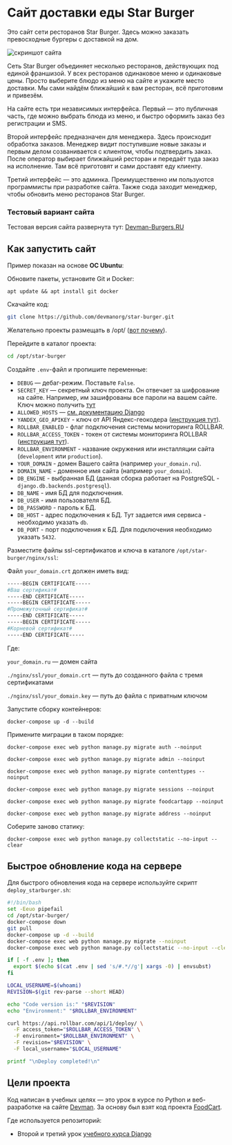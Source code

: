 # Сайт доставки еды Star Burger

Это сайт сети ресторанов Star Burger. Здесь можно заказать превосходные бургеры с доставкой на дом.

![скриншот сайта](https://dvmn.org/filer/canonical/1594651635/686/)


Сеть Star Burger объединяет несколько ресторанов, действующих под единой франшизой. У всех ресторанов одинаковое меню и одинаковые цены. Просто выберите блюдо из меню на сайте и укажите место доставки. Мы сами найдём ближайший к вам ресторан, всё приготовим и привезём.

На сайте есть три независимых интерфейса. Первый — это публичная часть, где можно выбрать блюда из меню, и быстро оформить заказ без регистрации и SMS.

Второй интерфейс предназначен для менеджера. Здесь происходит обработка заказов. Менеджер видит поступившие новые заказы и первым делом созванивается с клиентом, чтобы подтвердить заказ. После оператор выбирает ближайший ресторан и передаёт туда заказ на исполнение. Там всё приготовят и сами доставят еду клиенту.

Третий интерфейс — это админка. Преимущественно им пользуются программисты при разработке сайта. Также сюда заходит менеджер, чтобы обновить меню ресторанов Star Burger.

### Тестовый вариант сайта

Тестовая версия сайта развернута тут: [Devman-Burgers.RU](https://devman-burgers.ru/)

## Как запустить сайт

Пример показан на основе **ОС Ubuntu**:

Обновите пакеты, установите Git и Docker:
```shell
apt update && apt install git docker
```

Скачайте код:
```sh
git clone https://github.com/devmanorg/star-burger.git
```

Желательно проекты размещать в /opt/ ([вот почему](https://unix.stackexchange.com/questions/11544/what-is-the-difference-between-opt-and-usr-local)).

Перейдите в каталог проекта:
```sh
cd /opt/star-burger
```

Создайте `.env`-файл и пропишите переменные:

- `DEBUG` — дебаг-режим. Поставьте `False`.
- `SECRET_KEY` — секретный ключ проекта. Он отвечает за шифрование на сайте. Например, им зашифрованы все пароли на вашем сайте. Ключ можно получить [тут](https://djecrety.ir/)
- `ALLOWED_HOSTS` — [см. документацию Django](https://docs.djangoproject.com/en/3.1/ref/settings/#allowed-hosts)
- `YANDEX_GEO_APIKEY` - ключ от API Яндекс-геокодера ([инструкция тут](https://dvmn.org/encyclopedia/api-docs/yandex-geocoder-api/)).
- `ROLLBAR_ENABLED` - флаг подключения системы мониторинга ROLLBAR.
- `ROLLBAR_ACCESS_TOKEN` - токен от системы мониторинга ROLLBAR ([инструкция тут](https://docs.openreplay.com/en/integrations/rollbar/)).
- `ROLLBAR_ENVIRONMENT` - название окружения или инсталляции сайта (`development` или `production`).
- `YOUR_DOMAIN` - домен Вашего сайта (например `your_domain.ru`).
- `DOMAIN_NAME` - доменное имя сайта (например `your_domain`).
- `DB_ENGINE` - выбранная БД (данная сборка работает на PostgreSQL - `django.db.backends.postgresql`).
- `DB_NAME` - имя БД для подключения.
- `DB_USER` - имя пользователя БД.
- `DB_PASSWORD` - пароль к БД.
- `DB_HOST` - адрес подключения к БД. Тут задается имя сервиса - необходимо указать `db`.
- `DB_PORT` - порт подключения к БД. Для подключения необходимо указать `5432`.

Разместите файлы ssl-сертификатов и ключа в каталоге `/opt/star-burger/nginx/ssl`:

Файл `your_domain.crt` должен иметь вид:
```sh
-----BEGIN CERTIFICATE-----
#Ваш сертификат#
-----END CERTIFICATE-----
-----BEGIN CERTIFICATE-----
#Промежуточный сертификат#
-----END CERTIFICATE-----
-----BEGIN CERTIFICATE-----
#Корневой сертификат#
-----END CERTIFICATE-----
```

Где:

`your_domain.ru` — домен сайта

`./nginx/ssl/your_domain.crt` — путь до созданного файла с тремя сертификатами

`./nginx/ssl/your_domain.key` — путь до файла с приватным ключом

Запустите сборку контейнеров:

```shell
docker-compose up -d --build
```

Примените миграции в таком порядке:
```shell
docker-compose exec web python manage.py migrate auth --noinput
```
```shell
docker-compose exec web python manage.py migrate admin --noinput
```
```shell
docker-compose exec web python manage.py migrate contenttypes --noinput
```
```shell
docker-compose exec web python manage.py migrate sessions --noinput
```
```shell
docker-compose exec web python manage.py migrate foodcartapp --noinput
```
```shell
docker-compose exec web python manage.py migrate address --noinput
```

Соберите заново статику:
```shell
docker-compose exec web python manage.py collectstatic --no-input --clear
```

## Быстрое обновление кода на сервере

Для быстрого обновления кода на сервере используйте скрипт `deploy_starburger.sh`:
```bash
#!/bin/bash
set -Eeuo pipefail
cd /opt/star-burger/
docker-compose down
git pull
docker-compose up -d --build
docker-compose exec web python manage.py migrate --noinput
docker-compose exec web python manage.py collectstatic --no-input --clear

if [ -f .env ]; then
  export $(echo $(cat .env | sed 's/#.*//g'| xargs -0) | envsubst)
fi

LOCAL_USERNAME=$(whoami)
REVISION=$(git rev-parse --short HEAD)

echo "Code version is:" "$REVISION"
echo "Environment:" "$ROLLBAR_ENVIRONMENT"

curl https://api.rollbar.com/api/1/deploy/ \
  -F access_token="$ROLLBAR_ACCESS_TOKEN" \
  -F environment="$ROLLBAR_ENVIRONMENT" \
  -F revision="$REVISION" \
  -F local_username="$LOCAL_USERNAME"

printf "\nDeploy completed!\n"
```

## Цели проекта

Код написан в учебных целях — это урок в курсе по Python и веб-разработке на сайте [Devman](https://dvmn.org). За основу был взят код проекта [FoodCart](https://github.com/Saibharath79/FoodCart).

Где используется репозиторий:

- Второй и третий урок [учебного курса Django](https://dvmn.org/modules/django/)
